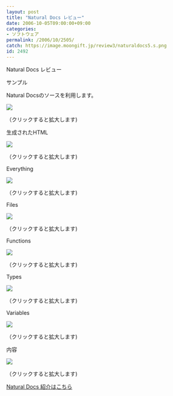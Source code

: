 ```yaml
---
layout: post
title: "Natural Docs レビュー"
date: 2006-10-05T09:00:00+09:00
categories:
- ソフトウェア
permalink: /2006/10/2505/
catch: https://image.moongift.jp/review3/naturaldocs5.s.png
id: 2492
---
```

Natural Docs レビュー  
<!--more-->

サンプル

  

Natural Docsのソースを利用します。

  

[![](https://image.moongift.jp/review3/naturaldocs1.s.png)](https://image.moongift.jp/review3/naturaldocs1.png)  
  
（クリックすると拡大します)

  

生成されたHTML

  

[![](https://image.moongift.jp/review3/naturaldocs2.s.png)](https://image.moongift.jp/review3/naturaldocs2.png)  
  
（クリックすると拡大します)

  

Everything

  

[![](https://image.moongift.jp/review3/naturaldocs3.s.png)](https://image.moongift.jp/review3/naturaldocs3.png)  
  
（クリックすると拡大します)

  

Files

  

[![](https://image.moongift.jp/review3/naturaldocs4.s.png)](https://image.moongift.jp/review3/naturaldocs4.png)  
  
（クリックすると拡大します)

  

Functions

  

[![](https://image.moongift.jp/review3/naturaldocs5.s.png)](https://image.moongift.jp/review3/naturaldocs5.png)  
  
（クリックすると拡大します)

  

Types

  

[![](https://image.moongift.jp/review3/naturaldocs6.s.png)](https://image.moongift.jp/review3/naturaldocs6.png)  
  
（クリックすると拡大します)

  

Variables

  

[![](https://image.moongift.jp/review3/naturaldocs7.s.png)](https://image.moongift.jp/review3/naturaldocs7.png)  
  
（クリックすると拡大します)

  

内容

  

[![](https://image.moongift.jp/review3/naturaldocs8.s.png)](https://image.moongift.jp/review3/naturaldocs8.png)  
  
（クリックすると拡大します)

  

[Natural Docs 紹介はこちら](http://oss.moongift.jp/intro/i-2504.html)

